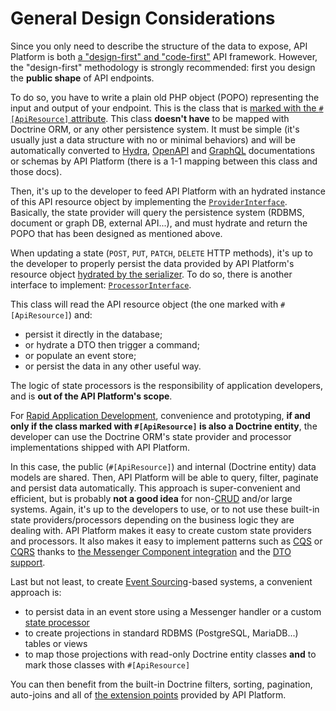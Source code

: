 # General Design Considerations

Since you only need to describe the structure of the data to expose, API Platform is both [a "design-first" and "code-first"](https://swagger.io/blog/api-design/design-first-or-code-first-api-development/)
API framework. However, the "design-first" methodology is strongly recommended: first you design the **public shape** of
API endpoints.

To do so, you have to write a plain old PHP object (POPO) representing the input and output of your endpoint. This is the class
that is [marked with the `#[ApiResource]` attribute](../distribution/index.md).
This class **doesn't have** to be mapped with Doctrine ORM, or any other persistence system. It must be simple (it's usually
just a data structure with no or minimal behaviors) and will be automatically converted to [Hydra](extending-jsonld-context.md),
[OpenAPI](openapi.md) and [GraphQL](graphql.md) documentations or schemas by API Platform (there is a 1-1 mapping
between this class and those docs).

Then, it's up to the developer to feed API Platform with an hydrated instance of this API resource object by implementing
the [`ProviderInterface`](state-providers.md). Basically, the state provider will query the persistence system (RDBMS,
document or graph DB, external API...), and must hydrate and return the POPO that has been designed as mentioned above.

When updating a state (`POST`, `PUT`, `PATCH`, `DELETE` HTTP methods), it's up to the developer to properly persist the
data provided by API Platform's resource object [hydrated by the serializer](serialization.md).
To do so, there is another interface to implement: [`ProcessorInterface`](state-processors.md).

This class will read the API resource object (the one marked with `#[ApiResource]`) and:

* persist it directly in the database;
* or hydrate a DTO then trigger a command;
* or populate an event store;
* or persist the data in any other useful way.

The logic of state processors is the responsibility of application developers, and is **out of the API Platform's scope**.

For [Rapid Application Development](https://en.wikipedia.org/wiki/Rapid_application_development), convenience and prototyping,
**if and only if the class marked with `#[ApiResource]` is also a Doctrine entity**, the developer can use the Doctrine
ORM's state provider and processor implementations shipped with API Platform.

In this case, the public (`#[ApiResource]`) and internal (Doctrine entity) data models are shared. Then, API Platform will
be able to query, filter, paginate and persist data automatically.
This approach is super-convenient and efficient, but is probably **not a good idea** for non-[CRUD](https://en.wikipedia.org/wiki/Create,_read,_update_and_delete)
and/or large systems.
Again, it's up to the developers to use, or to not use these built-in state providers/processors depending on the business logic
they are dealing with.
API Platform makes it easy to create custom state providers and processors.
It also makes it easy to implement patterns such as [CQS](https://www.martinfowler.com/bliki/CommandQuerySeparation.html)
or [CQRS](https://martinfowler.com/bliki/CQRS.html) thanks to [the Messenger Component integration](messenger.md) and the [DTO support](dto.md).

Last but not least, to create [Event Sourcing](https://martinfowler.com/eaaDev/EventSourcing.html)-based systems, a convenient
approach is:

* to persist data in an event store using a Messenger handler or a custom [state processor](state-processors.md)
* to create projections in standard RDBMS (PostgreSQL, MariaDB...) tables or views
* to map those projections with read-only Doctrine entity classes **and** to mark those classes with `#[ApiResource]`

You can then benefit from the built-in Doctrine filters, sorting, pagination, auto-joins and all of [the extension points](extending.md) provided by API Platform.
